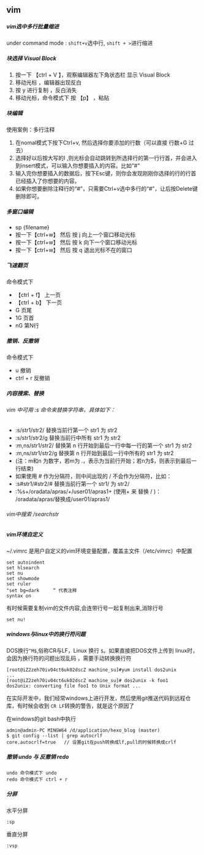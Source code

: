 ## vim 

##### vim选中多行批量缩进

under command mode : `shift+v`选中行, `shift + >`进行缩进

##### 块选择 Visual Block

1. 按一下 【ctrl + V 】，观察编辑器左下角状态栏 显示 Visual Block
1. 移动光标 ，编辑器出现反白
1. 按 y 进行复制 ，反白消失
1. 移动光标，命令模式下 按 【p】 ，粘贴

##### 块编辑

使用案例：多行注释

 1. 在nomal模式下按下Ctrl+v, 然后选择你要添加的行数（可以直接 行数+G 过去）
 1. 选择好以后按大写的I ,则光标会自动跳转到所选择行的第一行行首，并会进入到insert模式，可以输入你想要插入的内容。比如“#”
 1. 输入完你想要插入的数据后，按下Esc键，则你会发现刚刚你选择的行的行首已经插入了你想要的内容。
 1. 如果你想要删除注释行的“#”，只需要Ctrl+v选中多行的“#”，让后按Delete键删除即可。

##### 多窗口编辑

- sp {filename}
- 按一下【ctrl+w】 然后 按 j 向上一个窗口移动光标
- 按一下【ctrl+w】 然后 按 k 向下一个窗口移动光标
- 按一下【ctrl+w】 然后 按 q 退出光标不在的窗口

##### 飞速翻页

命令模式下

- 【ctrl + f】  上一页
- 【ctrl + b】  下一页
-  G            页尾
-  1G           页首
-  nG           第N行

##### 撤销、反撤销

命令模式下

- u 撤销
- ctrl + r 反撤销

##### 内容搜索、替换

###### vim 中可用 :s 命令来替换字符串，具体如下：

- :s/str1/str2/ 替换当前行第一个 str1 为 str2
- :s/str1/str2/g 替换当前行中所有 str1 为 str2
- :m,ns/str1/str2/ 替换第 n 行开始到最后一行中每一行的第一个 str1 为 str2
- :m,ns/str1/str2/g 替换第 n 行开始到最后一行中所有的 str1 为 str2
- (注：m和n 为数字，若m为 .，表示为当前行开始；若n为$，则表示到最后一行结束)
- 如果使用 # 作为分隔符，则中间出现的 / 不会作为分隔符，比如：
- :s#str1/#str2/# 替换当前行第一个 str1/ 为 str2/
- :%s+/oradata/apras/+/user01/apras1+ (使用+ 来 替换 / )： /oradata/apras/替换成/user01/apras1/

###### vim中搜索 /searchstr

##### vim环境自定义

~/.vimrc 是用户自定义的vim环境变量配置，覆盖主文件（/etc/vimrc）中配置

	set autoindent
	set hlsearch
	set nu
	set showmode
	set ruler
	"set bg=dark     “ 代表注释
	syntax on

有时候需要复制vim的文件内容,会连带行号一起复制出来,消除行号

	set nu!

##### windows与linux中的换行符问题

DOS换行`^M$`,俗称CR与LF，Linux 换行 `$`。如果直接把DOS文件上传到 linux时，会因为换行符的问题出现乱码 ，需要手动转换换行符

	[root@iZ2zeh70iv04ct6uk02dscZ machine_su]#yum install dos2unix
	...
	[root@iZ2zeh70iv04ct6uk02dscZ machine_su]# dos2unix -k foo1
	dos2unix: converting file foo1 to Unix format ...

在实际开发中，我们经常windows上进行开发，然后使用git推送代码到远程仓库，有时候会收到 `CR LF`转换的警告，就是这个原因了

在windows的git bash中执行

	admin@admin-PC MINGW64 /d/application/hexo_blog (master)
	$ git config --list | grep autocrlf
	core.autocrlf=true   // 设置git在push转换成lf,pull的时候转换成crlf

##### 撤销 undo 与 反撤销 redo

    undo 命令模式下 undo
    redo 命令模式下 ctrl + r

##### 分屏

水平分屏   
    
    :sp

垂直分屏

    :vsp
